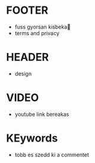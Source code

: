 # FOOTER

- fuss gyorsan kisbeka🤪
- terms and privacy

# HEADER

- design

# VIDEO

- youtube link bereakas

# KEywords

- tobb es szedd ki a commentet

